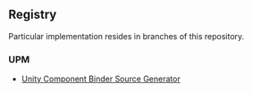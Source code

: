 ## Registry
Particular implementation resides in branches of this repository.

### UPM
- [Unity Component Binder Source Generator](https://github.com/iveyalkin/roslyn-generators)
